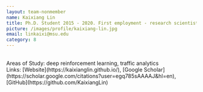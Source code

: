 ```yaml
---
layout: team-nonmember
name: Kaixiang Lin
title: Ph.D. Student 2015 - 2020. First employment - research scientist at Amazon 
picture: /images/profile/kaixiang-lin.jpg
email: linkaixi@msu.edu
category: 8
---
```


<br/>
Areas of Study: deep reinforcement learning, traffic analytics 
<br/>
Links: [Website](https://kaixianglin.github.io/), [Google Scholar](https://scholar.google.com/citations?user=egq785sAAAAJ&hl=en), [GitHub](https://github.com/KaixiangLin)